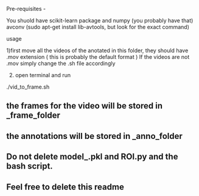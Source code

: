 Pre-requisites - 

You shuold have scikit-learn package and numpy (you probably have that)
avconv (sudo apt-get install lib-avtools, but look for the exact command)

usage

1)first move all the videos of the anotated in this folder, they should have .mov extension ( this is probably the default format )
If the videos are not .mov simply change the .sh file accordingly

2) open terminal and run

./vid_to_frame.sh

## the frames for the video will be stored in <name of movie>_frame_folder
## the annotations will be stored in <name of movie>_anno_folder

## Do not delete model_.pkl and ROI.py and the bash script. 
## Feel free to delete this readme
